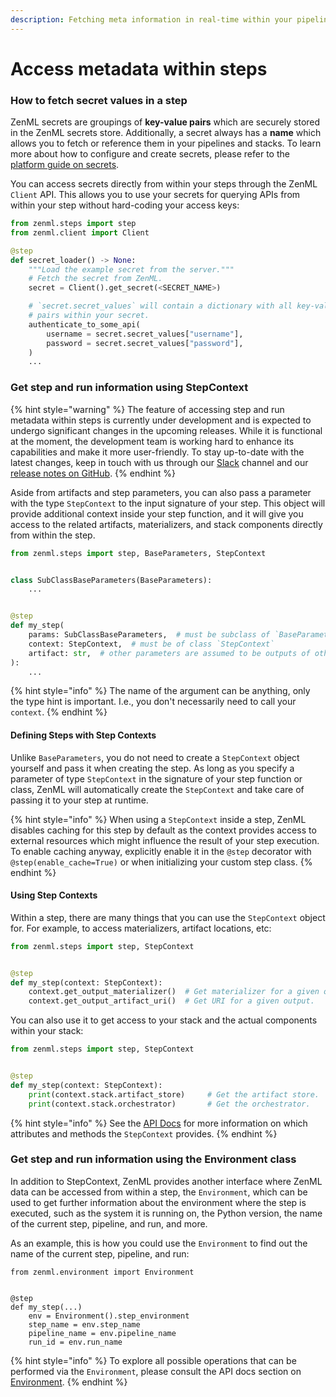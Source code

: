 ```yaml
---
description: Fetching meta information in real-time within your pipeline
---
```


# Access metadata within steps

### How to fetch secret values in a step

ZenML secrets are groupings of **key-value pairs** which are securely stored in the ZenML secrets store. Additionally, a secret always has a **name** which allows you to fetch or reference them in your pipelines and stacks. To learn more about how to configure and create secrets, please refer to the [platform guide on secrets](../../platform-guide/set-up-your-mlops-platform/secrets-management/).&#x20;

You can access secrets directly from within your steps through the ZenML `Client` API. This allows you to use your secrets for querying APIs from within your step without hard-coding your access keys:

```python
from zenml.steps import step
from zenml.client import Client

@step
def secret_loader() -> None:
    """Load the example secret from the server."""
    # Fetch the secret from ZenML.
    secret = Client().get_secret(<SECRET_NAME>)

    # `secret.secret_values` will contain a dictionary with all key-value
    # pairs within your secret.
    authenticate_to_some_api(
        username = secret.secret_values["username"],
        password = secret.secret_values["password"],
    )
    ...
```

### Get step and run information using StepContext

{% hint style="warning" %}
The feature of accessing step and run metadata within steps is currently under development and is expected to undergo significant changes in the upcoming releases. While it is functional at the moment, the development team is working hard to enhance its capabilities and make it more user-friendly. To stay up-to-date with the latest changes, keep in touch with us through our [Slack](https://zenml.io/slack-invite) channel and our [release notes on GitHub](https://github.com/zenml-io/zenml/releases).&#x20;
{% endhint %}

Aside from artifacts and step parameters, you can also pass a parameter with the type `StepContext` to the input signature of your step. This object will provide additional context inside your step function, and it will give you access to the related artifacts, materializers, and stack components directly from within the step.

```python
from zenml.steps import step, BaseParameters, StepContext


class SubClassBaseParameters(BaseParameters):
    ...


@step
def my_step(
    params: SubClassBaseParameters,  # must be subclass of `BaseParameters`
    context: StepContext,  # must be of class `StepContext`
    artifact: str,  # other parameters are assumed to be outputs of other steps
):
    ...
```

{% hint style="info" %}
The name of the argument can be anything, only the type hint is important. I.e., you don't necessarily need to call your `context`.
{% endhint %}

#### Defining Steps with Step Contexts

Unlike `BaseParameters`, you do not need to create a `StepContext` object yourself and pass it when creating the step. As long as you specify a parameter of type `StepContext` in the signature of your step function or class, ZenML will automatically create the `StepContext` and take care of passing it to your step at runtime.

{% hint style="info" %}
When using a `StepContext` inside a step, ZenML disables caching for this step by default as the context provides access to external resources which might influence the result of your step execution. To enable caching anyway, explicitly enable it in the `@step` decorator with `@step(enable_cache=True)` or when initializing your custom step class.
{% endhint %}

#### Using Step Contexts

Within a step, there are many things that you can use the `StepContext` object for. For example, to access materializers, artifact locations, etc:

```python
from zenml.steps import step, StepContext


@step
def my_step(context: StepContext):
    context.get_output_materializer()  # Get materializer for a given output.
    context.get_output_artifact_uri()  # Get URI for a given output.
```

You can also use it to get access to your stack and the actual components within your stack:

```python
from zenml.steps import step, StepContext


@step
def my_step(context: StepContext):
    print(context.stack.artifact_store)     # Get the artifact store.
    print(context.stack.orchestrator)       # Get the orchestrator.
```

{% hint style="info" %}
See the [API Docs](https://apidocs.zenml.io/latest/core\_code\_docs/core-steps/) for more information on which attributes and methods the `StepContext` provides.
{% endhint %}

### Get step and run information using the Environment class

In addition to StepContext, ZenML provides another interface where ZenML data can be accessed from within a step, the `Environment`, which can be used to get further information about the environment where the step is executed, such as the system it is running on, the Python version, the name of the current step, pipeline, and run, and more.

As an example, this is how you could use the `Environment` to find out the name of the current step, pipeline, and run:

```
from zenml.environment import Environment


@step
def my_step(...)
    env = Environment().step_environment
    step_name = env.step_name
    pipeline_name = env.pipeline_name
    run_id = env.run_name
```

{% hint style="info" %}
To explore all possible operations that can be performed via the `Environment`, please consult the API docs section on [Environment](https://apidocs.zenml.io/latest/core\_code\_docs/core-environment/#zenml.environment.Environment).
{% endhint %}
